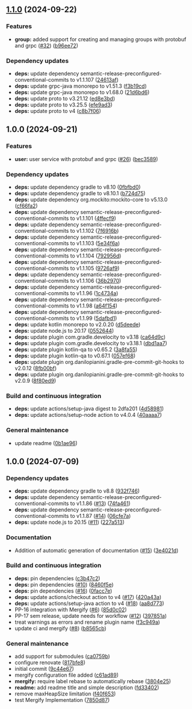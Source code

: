 ## [1.1.0](https://github.com/position-pal/user-service/compare/1.0.0...1.1.0) (2024-09-22)

### Features

* **group:** added support for creating and managing groups with protobuf and grpc ([#32](https://github.com/position-pal/user-service/issues/32)) ([b96ee72](https://github.com/position-pal/user-service/commit/b96ee724539efa7b5eb0540d3dd52be4d4f49907))

### Dependency updates

* **deps:** update dependency semantic-release-preconfigured-conventional-commits to v1.1.107 ([24613af](https://github.com/position-pal/user-service/commit/24613af45fda4c664d9aba590b75e7b918ea5428))
* **deps:** update grpc-java monorepo to v1.51.3 ([f3b19cd](https://github.com/position-pal/user-service/commit/f3b19cd0f983f73a5b5d19c20334e7ba008c3779))
* **deps:** update grpc-java monorepo to v1.68.0 ([21d6bd6](https://github.com/position-pal/user-service/commit/21d6bd69b66a2fbf9650996e75485d545e1da81e))
* **deps:** update proto to v3.21.12 ([ed8e3bd](https://github.com/position-pal/user-service/commit/ed8e3bd6e84e8df8b18443582973ff636d123f5e))
* **deps:** update proto to v3.25.5 ([efe9ad3](https://github.com/position-pal/user-service/commit/efe9ad3824053877aa1356ec467b84597d6a147e))
* **deps:** update proto to v4 ([c8b7f06](https://github.com/position-pal/user-service/commit/c8b7f06ac3e3d068a693190536eeacfe20dc0a14))

## 1.0.0 (2024-09-21)

### Features

* **user:** user service with protobuf and grpc ([#26](https://github.com/position-pal/user-service/issues/26)) ([bec3589](https://github.com/position-pal/user-service/commit/bec35892f3d4e0468a09cf1e705b329c6714bc19))

### Dependency updates

* **deps:** update dependency gradle to v8.10 ([0fbfbd0](https://github.com/position-pal/user-service/commit/0fbfbd0236c4976c916cced7d3792385a92cdee7))
* **deps:** update dependency gradle to v8.10.1 ([b724d75](https://github.com/position-pal/user-service/commit/b724d75969299621f04cb52c0e887896665dfa83))
* **deps:** update dependency org.mockito:mockito-core to v5.13.0 ([cf66fa2](https://github.com/position-pal/user-service/commit/cf66fa26f10bc008c321192e619e59c7b36d0cef))
* **deps:** update dependency semantic-release-preconfigured-conventional-commits to v1.1.101 ([4ffecf9](https://github.com/position-pal/user-service/commit/4ffecf99ac4dd760440c582ea55d2555d5f13dc3))
* **deps:** update dependency semantic-release-preconfigured-conventional-commits to v1.1.102 ([7f6916b](https://github.com/position-pal/user-service/commit/7f6916bf88135604fad7bb82901617ea24aedae2))
* **deps:** update dependency semantic-release-preconfigured-conventional-commits to v1.1.103 ([5e34f6a](https://github.com/position-pal/user-service/commit/5e34f6aafae3df928293de35bca6314dbfa22566))
* **deps:** update dependency semantic-release-preconfigured-conventional-commits to v1.1.104 ([792956d](https://github.com/position-pal/user-service/commit/792956d2f474dac091bb73638f1031d09526412b))
* **deps:** update dependency semantic-release-preconfigured-conventional-commits to v1.1.105 ([9726af9](https://github.com/position-pal/user-service/commit/9726af94330babaa777609cdd3c9302d4e88aaba))
* **deps:** update dependency semantic-release-preconfigured-conventional-commits to v1.1.106 ([36b2970](https://github.com/position-pal/user-service/commit/36b297063ce13cce1818127c44b3132f572c2dc0))
* **deps:** update dependency semantic-release-preconfigured-conventional-commits to v1.1.96 ([1c4734a](https://github.com/position-pal/user-service/commit/1c4734aeca2fe2f5bc93e320c24e00ebe9c09699))
* **deps:** update dependency semantic-release-preconfigured-conventional-commits to v1.1.98 ([a64f154](https://github.com/position-pal/user-service/commit/a64f154fe29ad6e3dc2d7be69252937eb1857241))
* **deps:** update dependency semantic-release-preconfigured-conventional-commits to v1.1.99 ([5dafbd1](https://github.com/position-pal/user-service/commit/5dafbd1631cd9c1604136e47e04a43483a34872b))
* **deps:** update kotlin monorepo to v2.0.20 ([d5deede](https://github.com/position-pal/user-service/commit/d5deedefc5b787df5cf823146c7ac26f47ec4b37))
* **deps:** update node.js to 20.17 ([0552644](https://github.com/position-pal/user-service/commit/05526444901116872854d3aad7ba5e06250df5ca))
* **deps:** update plugin com.gradle.develocity to v3.18 ([ca64d9c](https://github.com/position-pal/user-service/commit/ca64d9c1049f9f5d037781222bbb81c4b5b3769d))
* **deps:** update plugin com.gradle.develocity to v3.18.1 ([dbd1aa7](https://github.com/position-pal/user-service/commit/dbd1aa7f8ee61c3e710596ae5ea9b0baec3fd996))
* **deps:** update plugin kotlin-qa to v0.65.2 ([3a8fa55](https://github.com/position-pal/user-service/commit/3a8fa5581f057935fb0c6c8175b29748b1c7cf2d))
* **deps:** update plugin kotlin-qa to v0.67.1 ([057ef68](https://github.com/position-pal/user-service/commit/057ef686a53b2377a74739617a22f96b89b75dba))
* **deps:** update plugin org.danilopianini.gradle-pre-commit-git-hooks to v2.0.12 ([8fb00bf](https://github.com/position-pal/user-service/commit/8fb00bfcd56d28fcfef1f8455dbb63a5135d8994))
* **deps:** update plugin org.danilopianini.gradle-pre-commit-git-hooks to v2.0.9 ([8f80ed9](https://github.com/position-pal/user-service/commit/8f80ed9379f47addae0cb037bf3950bfced93132))

### Build and continuous integration

* **deps:** update actions/setup-java digest to 2dfa201 ([4d58981](https://github.com/position-pal/user-service/commit/4d589814e9083345fd2c0bee61eb50d248cbd5d3))
* **deps:** update actions/setup-node action to v4.0.4 ([40aaaa7](https://github.com/position-pal/user-service/commit/40aaaa7fca8e793e01377d84bfec352755ebdc97))

### General maintenance

* update readme ([0b1ae96](https://github.com/position-pal/user-service/commit/0b1ae96e854ee98e5383590709d1bb1461715da8))

## 1.0.0 (2024-07-09)

### Dependency updates

* **deps:** update dependency gradle to v8.8 ([932f746](https://github.com/position-pal/kotlin-template/commit/932f746ca9bc232809121e1f1adbb21c83dd1dfb))
* **deps:** update dependency semantic-release-preconfigured-conventional-commits to v1.1.86 ([#13](https://github.com/position-pal/kotlin-template/issues/13)) ([74fa461](https://github.com/position-pal/kotlin-template/commit/74fa461e00d589e39f284b07f560831d16b888a8))
* **deps:** update dependency semantic-release-preconfigured-conventional-commits to v1.1.87 ([#14](https://github.com/position-pal/kotlin-template/issues/14)) ([06cfe7a](https://github.com/position-pal/kotlin-template/commit/06cfe7a1025228a9549065a1dfe25783dfa28da0))
* **deps:** update node.js to 20.15 ([#11](https://github.com/position-pal/kotlin-template/issues/11)) ([227a513](https://github.com/position-pal/kotlin-template/commit/227a513f1017b703aba0f90bdbab7a8abc96face))

### Documentation

* Addition of automatic generation of documentation  ([#15](https://github.com/position-pal/kotlin-template/issues/15)) ([3e4021d](https://github.com/position-pal/kotlin-template/commit/3e4021dc118b058e0ba17742b8b9c0d1df22380d))

### Build and continuous integration

* **deps:** pin dependencies ([c3b47c2](https://github.com/position-pal/kotlin-template/commit/c3b47c2267845db211b450041c1624720af8321f))
* **deps:** pin dependencies ([#10](https://github.com/position-pal/kotlin-template/issues/10)) ([8460f5e](https://github.com/position-pal/kotlin-template/commit/8460f5e67f70c741ec8fee94f514cb068e1cadfa))
* **deps:** pin dependencies ([#16](https://github.com/position-pal/kotlin-template/issues/16)) ([0facc7e](https://github.com/position-pal/kotlin-template/commit/0facc7ec98d4a636b1e9eba36ebcfdd91713cec5))
* **deps:** update actions/checkout action to v4 ([#17](https://github.com/position-pal/kotlin-template/issues/17)) ([420a43a](https://github.com/position-pal/kotlin-template/commit/420a43af202c34982c801247ed12522ac5c4c7c7))
* **deps:** update actions/setup-java action to v4 ([#18](https://github.com/position-pal/kotlin-template/issues/18)) ([aa8d773](https://github.com/position-pal/kotlin-template/commit/aa8d7730a330bba6d090b97a0a30dce9c436b01a))
* PP-16 integration with Mergify ([#6](https://github.com/position-pal/kotlin-template/issues/6)) ([85d0c02](https://github.com/position-pal/kotlin-template/commit/85d0c021db91683dfd2a82e5fd8ab4910bf9cc00))
* PP-17 sem release, update needs for workflow  ([#12](https://github.com/position-pal/kotlin-template/issues/12)) ([397851a](https://github.com/position-pal/kotlin-template/commit/397851a120c64bd452efaeeac448beac582730e8))
* treat warnings as errors and rename plugin name ([f3c949a](https://github.com/position-pal/kotlin-template/commit/f3c949a0808ce4f1c3b4db22e2f6353d0136cbde))
* update ci and mergify ([#8](https://github.com/position-pal/kotlin-template/issues/8)) ([b8565cb](https://github.com/position-pal/kotlin-template/commit/b8565cb882c6f0868ff59dc0a4373391a3db607c))

### General maintenance

* add support for submodules ([ca0759b](https://github.com/position-pal/kotlin-template/commit/ca0759b96d08996598fe1471b6cccc7e27301916))
* configure renovate ([817bfe8](https://github.com/position-pal/kotlin-template/commit/817bfe8691bf7a4215e3df204a6bdf13ac93c259))
* initial commit ([9c44e67](https://github.com/position-pal/kotlin-template/commit/9c44e6791c10d7523585c70f29d23bdde12a2fc6))
* mergify configuration file added ([c61ad89](https://github.com/position-pal/kotlin-template/commit/c61ad895e4189f551b35c92e79dfea59fe2bd622))
* **mergify:** require label rebase to automatically rebase ([3804e25](https://github.com/position-pal/kotlin-template/commit/3804e25b8b914a18ca9505155bb77a75632513f4))
* **readme:** add readme title and simple description ([fd33402](https://github.com/position-pal/kotlin-template/commit/fd334027e99c489120107102fe06c6c8cb616a40))
* remove maxHeapSize limitation ([f40f653](https://github.com/position-pal/kotlin-template/commit/f40f653651ae0c6b7629dab8cfa1883a4a05a884))
* test Mergify Implementation ([7850d87](https://github.com/position-pal/kotlin-template/commit/7850d8705e580043854aa4855bcd89416c59eb92))
